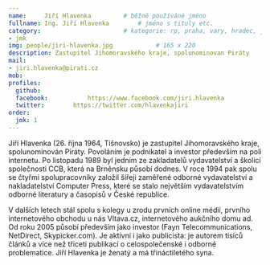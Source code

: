 ```yaml
---
name:     Jiří Hlavenka	  		# běžně používáné jméno
fullname: Ing. Jiří Hlavenka  		# jméno s tituly etc.
category:                 		# kategorie: rp, praha, vary, hradec, jmk, senat
- jmk
img: people/jiri-hlavenka.jpg            # 165 x 220
description: Zastupitel Jihomoravského kraje, spolunominovan Piráty            	# kratký popis, max 160 znaků
mail:
- jiri.hlavenka@pirati.cz
mob:			  
profiles:
  github:                 
  facebook: 		  https://www.facebook.com/jiri.hlavenka
  twitter: 		  https://twitter.com/hlavenkajiri
order:
  jmk: 1
---
```


Jiří Hlavenka (26. října 1964, Tišnovsko) je zastupitel Jihomoravského kraje, spolunominován Piráty. Povoláním je podnikatel a investor především na poli internetu. Po listopadu 1989 byl jedním ze zakladatelů vydavatelství a školicí společnosti CCB, která na Brněnsku působí dodnes. V roce 1994 pak spolu se čtyřmi spolupracovníky založil šířeji zaměřené odborné vydavatelství a nakladatelství Computer Press, které se stalo největším vydavatelstvím odborné literatury a časopisů v České republice.

V dalších letech stál spolu s kolegy u zrodu prvních online médií, prvního internetového obchodu u nás Vltava.cz, internetového aukčního domu ad. Od roku 2005 působí především jako investor (Fayn Telecommunications, NetDirect, Skypicker.com). Je aktivní i jako publicista: je autorem tisíců článků a více než třiceti publikací o celospolečenské i odborné problematice. Jiří Hlavenka je ženatý a má třináctiletého syna.
